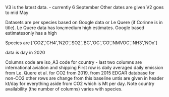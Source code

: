 V3 is the latest data. - currently 6 September
Other dates are given
V2 goes to mid May

Datasets are per species based on Google data or Le Quere (if Corinne is in title).
Le Quere data has low,medium high estimates. Google based estimatesonly has a high

Species are ['CO2','CH4','N2O','SO2','BC','OC','CO','NMVOC','NH3','NOx']

data is day in 2020

Columns code are iso_A3 code for country  - last two columns are international aviation and shipping
First row is daily averaged daily emission from Le. Quere et al. for CO2 from 2019, from 2015 EDGAR database for non-CO2
other rows are change from this baseline
untis are given in header kt/day for everything aside from CO2 which is Mt per day. Note country availability (the number of columns) varies with species.



